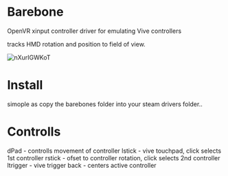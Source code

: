 # Barebone

OpenVR xinput controller driver for emulating Vive controllers

tracks HMD rotation and position to field of view.

![nXurIGWKoT](https://user-images.githubusercontent.com/2646309/72664664-d1a6c500-3a00-11ea-85a8-59d408d03847.gif)

# Install

simople as copy the barebones folder into your steam drivers folder..


# Controlls

dPad - controlls movement of controller
lstick - vive touchpad, click selects 1st controller
rstick - ofset to controller rotation, click selects 2nd controller
ltrigger - vive trigger
back - centers active controller
